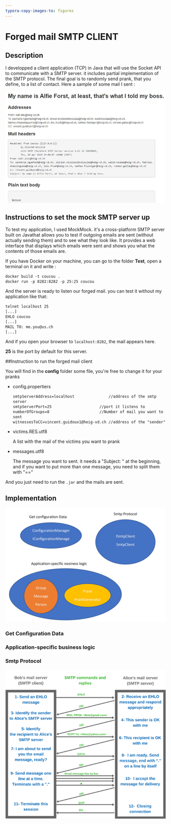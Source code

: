 ```yaml
---
typora-copy-images-to: figures
---
```


# Forged mail SMTP CLIENT

## Description

I developped a client application (TCP) in Java that will use the Socket API to communicate with a SMTP server. it includes partial implementation of the SMTP protocol. The final goal is to randomly send prank, that you define, to a list of contact. Here a sample of some mail I sent :

![1](figures/1.jpg)

## Instructions to set the mock SMTP server up

To test my application, I used MockMock. it's a cross-platform SMTP server built on Javathat allows you to test if outgoing emails are sent (without actually sending them) and to see what they look like. It provides a web interface that displays which emails were sent and shows you what the contents of those emails are. 

If you have Docker on your machine, you can go to the folder **Test**, open a terminal on it and write :

```
docker build -t coucou .
docker run -p 8282:8282 -p 25:25 coucou
```

And the server is ready to listen our forged mail. you can test it without my application like that:

```
telnet localhost 25
[...]
EHLO coucou
[...]
MAIL TO: me.you@us.ch
[...]
```

And if you open your browser to `localhost:8282`, the mail appears here.

**25** is the port by default for this server.

##Instruction to run the forged mail client

You will find in the **config** folder some file, you're free to change it for your pranks

- config.propertiers

  ```
  smtpServerAddress=localhost				//address of the smtp server
  smtpServerPort=25					    //port it listens to
  numberOfGroups=8						//Number of mail you want to sent
  witnessesToCC=vincent.guidoux1@heig-vd.ch //address of the "sender"
  ```

- victims.RES.utf8

  A list with the mail of the victims you want to prank

- messages.utf8

  The message you want to sent. it needs a "Subject: " at the beginning, and if you want to put more than one message, you need to split them with "=="

And you just need to run the `.jar` and the mails are sent.

## Implementation

![](./figures/2.JPG)

### Get Configuration Data

### Application-specific business logic

### Smtp Protocol

![](./figures/SMTP-sequence-diagram.png)




